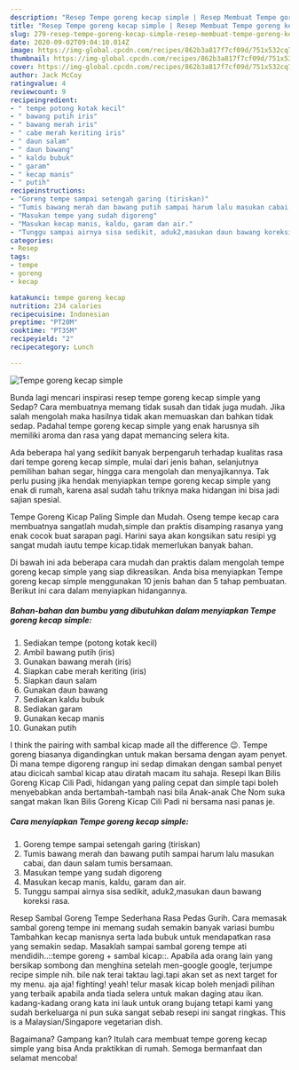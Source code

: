 ```yaml
---
description: "Resep Tempe goreng kecap simple | Resep Membuat Tempe goreng kecap simple Yang Enak Dan Mudah"
title: "Resep Tempe goreng kecap simple | Resep Membuat Tempe goreng kecap simple Yang Enak Dan Mudah"
slug: 279-resep-tempe-goreng-kecap-simple-resep-membuat-tempe-goreng-kecap-simple-yang-enak-dan-mudah
date: 2020-09-02T09:04:10.014Z
image: https://img-global.cpcdn.com/recipes/862b3a817f7cf09d/751x532cq70/tempe-goreng-kecap-simple-foto-resep-utama.jpg
thumbnail: https://img-global.cpcdn.com/recipes/862b3a817f7cf09d/751x532cq70/tempe-goreng-kecap-simple-foto-resep-utama.jpg
cover: https://img-global.cpcdn.com/recipes/862b3a817f7cf09d/751x532cq70/tempe-goreng-kecap-simple-foto-resep-utama.jpg
author: Jack McCoy
ratingvalue: 4
reviewcount: 9
recipeingredient:
- " tempe potong kotak kecil"
- " bawang putih iris"
- " bawang merah iris"
- " cabe merah keriting iris"
- " daun salam"
- " daun bawang"
- " kaldu bubuk"
- " garam"
- " kecap manis"
- " putih"
recipeinstructions:
- "Goreng tempe sampai setengah garing (tiriskan)"
- "Tumis bawang merah dan bawang putih sampai harum lalu masukan cabai, dan daun salam tumis bersamaan."
- "Masukan tempe yang sudah digoreng"
- "Masukan kecap manis, kaldu, garam dan air."
- "Tunggu sampai airnya sisa sedikit, aduk2,masukan daun bawang koreksi rasa."
categories:
- Resep
tags:
- tempe
- goreng
- kecap

katakunci: tempe goreng kecap 
nutrition: 234 calories
recipecuisine: Indonesian
preptime: "PT20M"
cooktime: "PT35M"
recipeyield: "2"
recipecategory: Lunch

---
```



![Tempe goreng kecap simple](https://img-global.cpcdn.com/recipes/862b3a817f7cf09d/751x532cq70/tempe-goreng-kecap-simple-foto-resep-utama.jpg)

Bunda lagi mencari inspirasi resep tempe goreng kecap simple yang Sedap? Cara membuatnya memang tidak susah dan tidak juga mudah. Jika salah mengolah maka hasilnya tidak akan memuaskan dan bahkan tidak sedap. Padahal tempe goreng kecap simple yang enak harusnya sih memiliki aroma dan rasa yang dapat memancing selera kita.

Ada beberapa hal yang sedikit banyak berpengaruh terhadap kualitas rasa dari tempe goreng kecap simple, mulai dari jenis bahan, selanjutnya pemilihan bahan segar, hingga cara mengolah dan menyajikannya. Tak perlu pusing jika hendak menyiapkan tempe goreng kecap simple yang enak di rumah, karena asal sudah tahu triknya maka hidangan ini bisa jadi sajian spesial.

Tempe Goreng Kicap Paling Simple dan Mudah. Oseng tempe kecap cara membuatnya sangatlah mudah,simple dan praktis disamping rasanya yang enak cocok buat sarapan pagi. Harini saya akan kongsikan satu resipi yg sangat mudah iautu tempe kicap.tidak memerlukan banyak bahan.


Di bawah ini ada beberapa cara mudah dan praktis dalam mengolah tempe goreng kecap simple yang siap dikreasikan. Anda bisa menyiapkan Tempe goreng kecap simple menggunakan 10 jenis bahan dan 5 tahap pembuatan. Berikut ini cara dalam menyiapkan hidangannya.

<!--inarticleads1-->

##### Bahan-bahan dan bumbu yang dibutuhkan dalam menyiapkan Tempe goreng kecap simple:

1. Sediakan  tempe (potong kotak kecil)
1. Ambil  bawang putih (iris)
1. Gunakan  bawang merah (iris)
1. Siapkan  cabe merah keriting (iris)
1. Siapkan  daun salam
1. Gunakan  daun bawang
1. Sediakan  kaldu bubuk
1. Sediakan  garam
1. Gunakan  kecap manis
1. Gunakan  putih


I think the pairing with sambal kicap made all the difference 😉. Tempe goreng biasanya digandingkan untuk makan bersama dengan ayam penyet. Di mana tempe digoreng rangup ini sedap dimakan dengan sambal penyet atau dicicah sambal kicap atau diratah macam itu sahaja. Resepi Ikan Bilis Goreng Kicap Cili Padi, hidangan yang paling cepat dan simple tapi boleh menyebabkan anda bertambah-tambah nasi bila Anak-anak Che Nom suka sangat makan Ikan Bilis Goreng Kicap Cili Padi ni bersama nasi panas je. 

<!--inarticleads2-->

##### Cara menyiapkan Tempe goreng kecap simple:

1. Goreng tempe sampai setengah garing (tiriskan)
1. Tumis bawang merah dan bawang putih sampai harum lalu masukan cabai, dan daun salam tumis bersamaan.
1. Masukan tempe yang sudah digoreng
1. Masukan kecap manis, kaldu, garam dan air.
1. Tunggu sampai airnya sisa sedikit, aduk2,masukan daun bawang koreksi rasa.


Resep Sambal Goreng Tempe Sederhana Rasa Pedas Gurih. Cara memasak sambal goreng tempe ini memang sudah semakin banyak variasi bumbu Tambahkan kecap manisnya serta lada bubuk untuk mendapatkan rasa yang semakin sedap. Masaklah sampai sambal goreng tempe ati mendidih..::tempe goreng + sambal kicap::. Apabila ada orang lain yang bersikap sombong dan menghina setelah men-google google, terjumpe recipe simple nih. bile nak terai taktau lagi.tapi akan set as next target for my menu. aja aja! fighting! yeah! telur masak kicap boleh menjadi pilihan yang terbaik apabila anda tiada selera untuk makan daging atau ikan. kadang-kadang orang kata ini lauk untuk orang bujang tetapi kami yang sudah berkeluarga ni pun suka sangat sebab resepi ini sangat ringkas. This is a Malaysian/Singapore vegetarian dish. 

Bagaimana? Gampang kan? Itulah cara membuat tempe goreng kecap simple yang bisa Anda praktikkan di rumah. Semoga bermanfaat dan selamat mencoba!
